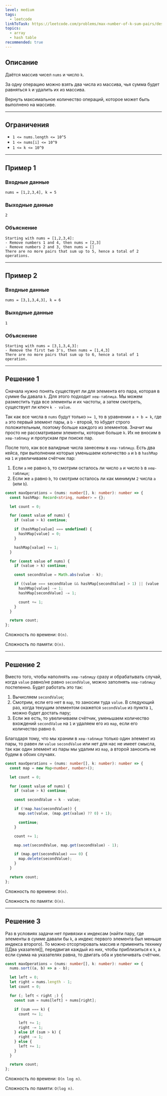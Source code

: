 ```yaml
---
level: medium
tags:
  - leetcode
linkToTask: https://leetcode.com/problems/max-number-of-k-sum-pairs/description/?envType=study-plan-v2&envId=leetcode-75
topics:
  - array
  - hash table
recommended: true
---
```

## Описание

Даётся массив чисел `nums` и число `k`.

За одну операцию можно взять два числа из массива, чья сумма будет равняться `k` и удалить их из массива.

Вернуть максимальное количество операций, которое может быть выполнено на массиве.

---
## Ограничения

- `1 <= nums.length <= 10^5`
- `1 <= nums[i] <= 10^9`
- `1 <= k <= 10^9`

---
## Пример 1

### Входные данные

```
nums = [1,2,3,4], k = 5
```
### Выходные данные

```
2
```
### Объяснение

```
Starting with nums = [1,2,3,4]:
- Remove numbers 1 and 4, then nums = [2,3]
- Remove numbers 2 and 3, then nums = []
There are no more pairs that sum up to 5, hence a total of 2 operations.
```

---
## Пример 2

### Входные данные

```
nums = [3,1,3,4,3], k = 6
```
### Выходные данные

```
1
```
### Объяснение

```
Starting with nums = [3,1,3,4,3]:
- Remove the first two 3's, then nums = [1,4,3]
There are no more pairs that sum up to 6, hence a total of 1 operation.
```

---
## Решение 1

Сначала нужно понять существует ли для элемента его пара, которая в сумме бы давала `k`. Для этого подходит `хеш-таблица`. Мы можем разместить туда все элементы и их частоты, а затем смотреть, существует ли ключ `k - value`.

Так как все числа в `nums` будут только `>= 1`, то в уравнении `a + b = k`, где `a` это первый элемент пары, а `b` - второй, то `k`будет строго положительным, поэтому больше каждого из элементов. Значит мы просто не рассматриваем элементы, которые больше `k`. Их не вносим в `хеш-таблицу` и пропускам при поиске пар.

После того, как все валидные числа занесены в `хеш-таблицу`. Есть два кейса, при выполнении которых уменьшаем количество `a` и `b` в `hashMap` на `1` и увеличиваем счётчик пар:

1. Если `a` не равно `b`, то смотрим осталось ли число `a` и число `b` в `хеш-таблице`;
2. Если же `a` равно `b`, то смотрим осталось ли как минимум `2` числа `a` (или `b`).

```typescript
const maxOperations = (nums: number[], k: number): number => {
  const hashMap: Record<string, number> = {};

  let count = 0;

  for (const value of nums) {
    if (value > k) continue;

    if (hashMap[value] === undefined) {
      hashMap[value] = 0;
    }

    hashMap[value] += 1;
  }

  for (const value of nums) {
    if (value > k) continue;

    const secondValue = Math.abs(value - k);

    if ((value === secondValue && hashMap[secondValue] > 1) || (value !== secondValue && hashMap[value] > 0 && hashMap[secondValue] > 0)) {
      hashMap[value] -= 1;
      hashMap[secondValue] -= 1;

      count += 1;
    }
  }

  return count;
};
```

Сложность по времени: `O(n)`.

Сложность по памяти: `O(n)`.

---
## Решение 2

Вместо того, чтобы наполнять `хеш-таблицу` сразу и обрабатывать случай, когда `value` равно/не равно `secondValue`, можно заполнять `хеш-таблицу` постепенно. Будет работать это так:

1. Вычисляем `secondValue`;
2. Смотрим, если его нет в `map`, то заносим туда `value`. В следующий раз, когда текущим элементом окажется `secondValue` из пункта `1`, можно будет достать пару;
3. Если же есть, то увеличиваем счётчик, уменьшаем количество вхождений `secondValue` на `1` и удаляем его из `map`, если его количество равно `0`.

Благодаря тому, что мы храним в `хеш-таблице` только один элемент из пары, то равен ли `value` `secondValue` или нет для нас не имеет смысла, так как один элемент из пары мы удалим из `map`, а второй заносить не будем в обоих случаях.

```typescript
const maxOperations = (nums: number[], k: number): number => {
  const map = new Map<number, number>();

  let count = 0;

  for (const value of nums) {
    if (value > k) continue;

    const secondValue = k - value;

    if (!map.has(secondValue)) {
      map.set(value, (map.get(value) ?? 0) + 1);

      continue;
    }

    count += 1;

    map.set(secondValue, map.get(secondValue) - 1);

    if (map.get(secondValue) === 0) {
      map.delete(secondValue);
    }
  }

  return count;
};
```

Сложность по времени: `O(n)`.

Сложность по памяти: `O(n)`.

---
## Решение 3

Раз в условиях задачи нет привязки к индексам (найти пару, где элементы в сумме давали бы `k`, а индекс первого элемента был меньше индекса второго). То можно отсортировать массив и применить технику [[Два указателя]], передвигая каждый из них, чтобы приблизиться к `k`, а если сумма на указателях равна, то двигать оба и увеличивать счётчик.

```typescript
const maxOperations = (nums: number[], k: number): number => {
  nums.sort((a, b) => a - b);

  let left = 0;
  let right = nums.length - 1;
  let count = 0;

  for (; left < right ;) {
    const sum = nums[left] + nums[right];

    if (sum === k) {
      count += 1;

      left += 1;
      right -= 1;
    } else if (sum > k) {
      right -= 1;
    } else {
      left += 1;
    }
  }

  return count;
};
```

Сложность по времени: `O(n log n)`.

Сложность по памяти: `O(log n)`.